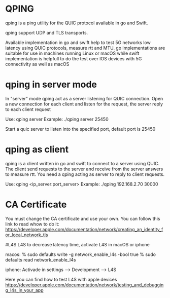# QPING

qping is a ping utility for the QUIC protocol
available in go and Swift. 

qping support UDP and TLS transports.

Available implementation in go and swift help to test 5G networks low latency using QUIC protocols, measure rtt and MTU. go implementations are suitable for use in machines running Linux or macOS while swift implementation is helpfull to do the test over IOS devices with 5G connectivity as well as macOS


# qping in server mode
In "server" mode qping act as a server listening for QUIC connection. Open a new connection for each client and listen for the request, the server reply to each client request

Use: qping server <port>
Example: ./qping server 25450

Start a quic server to listen into the specified port, default port is 25450
 
 

# qping as client
qping is a client written in go and swift to connect to a server using QUIC. 
The client send requests to the server and receive from the server answers to measure rtt.
You need a qping acting as server to reply to client requests.

Use: qping <ip_server:port_server>
Example: ./qping 192.168.2.70 30000


# CA Certificate
You must change the CA certificate and use your own. You can follow this link to read whow to do it: https://developer.apple.com/documentation/network/creating_an_identity_for_local_network_tls


#L4S
L4S
to decrease latency time, activate L4S in macOS or iphone

macos:
% sudo defaults write -g network_enable_l4s -bool true
% sudo defaults read network_enable_l4s 


iphone:
Activade in settings --> Development --> L4S

Here you can find how to test L4S with apple devices
https://developer.apple.com/documentation/network/testing_and_debugging_l4s_in_your_app

